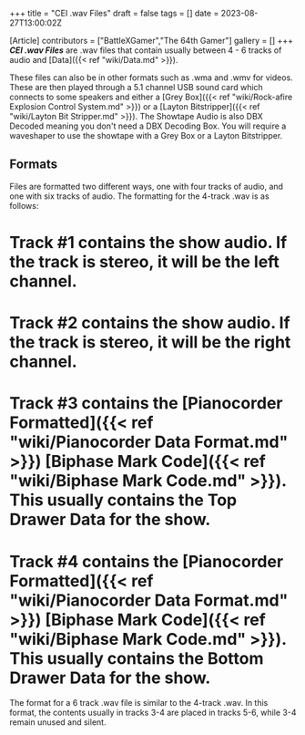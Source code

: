 +++
title = "CEI .wav Files"
draft = false
tags = []
date = 2023-08-27T13:00:02Z

[Article]
contributors = ["BattleXGamer","The 64th Gamer"]
gallery = []
+++
<b><i>CEI .wav Files</b></i> are .wav files that contain usually between 4 - 6 tracks of audio and [Data]({{< ref "wiki/Data.md" >}}).

These files can also be in other formats such as .wma and .wmv for videos. These are then played through a 5.1 channel USB sound card which connects to some speakers and either a [Grey Box]({{< ref "wiki/Rock-afire Explosion Control System.md" >}}) or a [Layton Bitstripper]({{< ref "wiki/Layton Bit Stripper.md" >}}). The Showtape Audio is also DBX Decoded meaning you don't need a DBX Decoding Box. You will require a waveshaper to use the showtape with a Grey Box or a Layton Bitstripper.

<h2> Formats </h2>
Files are formatted two different ways, one with four tracks of audio, and one with six tracks of audio. The formatting for the 4-track .wav is as follows:

# Track #1 contains the show audio. If the track is stereo, it will be the left channel.
# Track #2  contains the show audio. If the track is stereo, it will be the right channel.
# Track #3 contains the [Pianocorder Formatted]({{< ref "wiki/Pianocorder Data Format.md" >}}) [Biphase Mark Code]({{< ref "wiki/Biphase Mark Code.md" >}}). This usually contains the Top Drawer Data for the show.
# Track #4 contains the [Pianocorder Formatted]({{< ref "wiki/Pianocorder Data Format.md" >}}) [Biphase Mark Code]({{< ref "wiki/Biphase Mark Code.md" >}}). This usually contains the Bottom Drawer Data for the show.

The format for a 6 track .wav file is similar to the 4-track .wav. In this format, the contents usually in tracks 3-4 are placed in tracks 5-6, while 3-4 remain unused and silent.